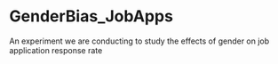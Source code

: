 # GenderBias_JobApps
An experiment we are conducting to study the effects of gender on job application response rate
